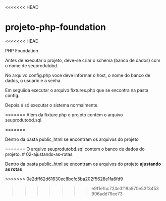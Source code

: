 <<<<<<< HEAD
# projeto-php-foundation
<<<<<<< HEAD
<p>PHP Foundation</p>

<p>Antes de executar o projeto, deve-se criar o schema (banco de dados) com o nome de seuprodutobd.</p>
<p>No arquivo config.php voce deve informar o host, o nome do banco de dados, o usuario e a senha.</p>
<p>Em seguiida executar o arquivo fixtures.php que se encontra na pasta config.</p>
<p>Depois é só executar o sistema normalmente.</p>
=======
Além da fixture.php o projeto contém o arquivo seuprodutobd.sql. 

=======
<p>Dentro da pasta public_html se encontram os arquivos do projeto</p>
=======
O arquivo seuprodutobd.sql contem o banco de dados do projeto. 
# 02-ajustando-as-rotas
<p>Dentro da pasta public_html se encontram os arquivos do projeto <b>ajustando as rotas</b></p>
>>>>>>> 0e2dff62d61630ec8bcfc5ba202f5628e1fa6fd9

>>>>>>> e9f1e1bc724e3f18a970e53f3453906add79ee73
